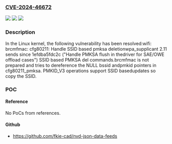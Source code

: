 ### [CVE-2024-46672](https://cve.mitre.org/cgi-bin/cvename.cgi?name=CVE-2024-46672)
![](https://img.shields.io/static/v1?label=Product&message=Linux&color=blue)
![](https://img.shields.io/static/v1?label=Version&message=a96202acaea4%3C%204291f94f8c6b%20&color=brighgreen)
![](https://img.shields.io/static/v1?label=Vulnerability&message=n%2Fa&color=brighgreen)

### Description

In the Linux kernel, the following vulnerability has been resolved:wifi: brcmfmac: cfg80211: Handle SSID based pmksa deletionwpa_supplicant 2.11 sends since 1efdba5fdc2c ("Handle PMKSA flush in thedriver for SAE/OWE offload cases") SSID based PMKSA del commands.brcmfmac is not prepared and tries to dereference the NULL bssid andpmkid pointers in cfg80211_pmksa. PMKID_V3 operations support SSID basedupdates so copy the SSID.

### POC

#### Reference
No PoCs from references.

#### Github
- https://github.com/fkie-cad/nvd-json-data-feeds

